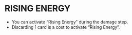 # RISING ENERGY

*   You can activate “Rising Energy” during the damage step.
*   Discarding 1 card is a cost to activate “Rising Energy”.
